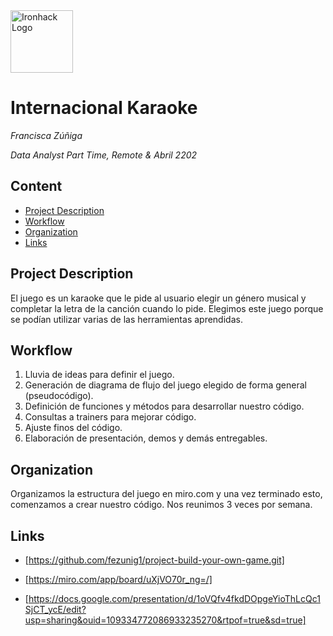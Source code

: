 <img src="https://bit.ly/2VnXWr2" alt="Ironhack Logo" width="100"/>

# Internacional Karaoke
*Francisca Zúñiga*

*Data Analyst Part Time, Remote & Abril 2202*

## Content
- [Project Description](#project-description)
- [Workflow](#workflow)
- [Organization](#organization)
- [Links](#links)

<a name="project-description"></a>

## Project Description
El juego es un karaoke que le pide al usuario elegir un género musical y completar la letra de la canción cuando lo pide.
Elegimos este juego porque se podían utilizar varias de las herramientas aprendidas.

<a name="workflow"></a>

## Workflow
1. Lluvia de ideas para definir el juego.
2. Generación de diagrama de flujo del juego elegido de forma general (pseudocódigo).
3. Definición de funciones y métodos para desarrollar nuestro código.
4. Consultas a trainers para mejorar código.
5. Ajuste finos del código.
6. Elaboración de presentación, demos y demás entregables.

<a name="organization"></a>

## Organization
Organizamos la estructura del juego en miro.com y una vez terminado esto, comenzamos a crear nuestro código.
Nos reunimos 3 veces por semana.

<a name="links"></a>

## Links
- [https://github.com/fezunig1/project-build-your-own-game.git]

- [https://miro.com/app/board/uXjVO70r_ng=/]

- [https://docs.google.com/presentation/d/1oVQfv4fkdDOpgeYioThLcQc1SjCT_ycE/edit?usp=sharing&ouid=109334772086933235270&rtpof=true&sd=true]
